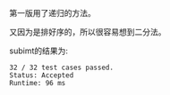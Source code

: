 第一版用了递归的方法。

又因为是排好序的，所以很容易想到二分法。

subimt的结果为:
```
32 / 32 test cases passed.
Status: Accepted
Runtime: 96 ms
```
